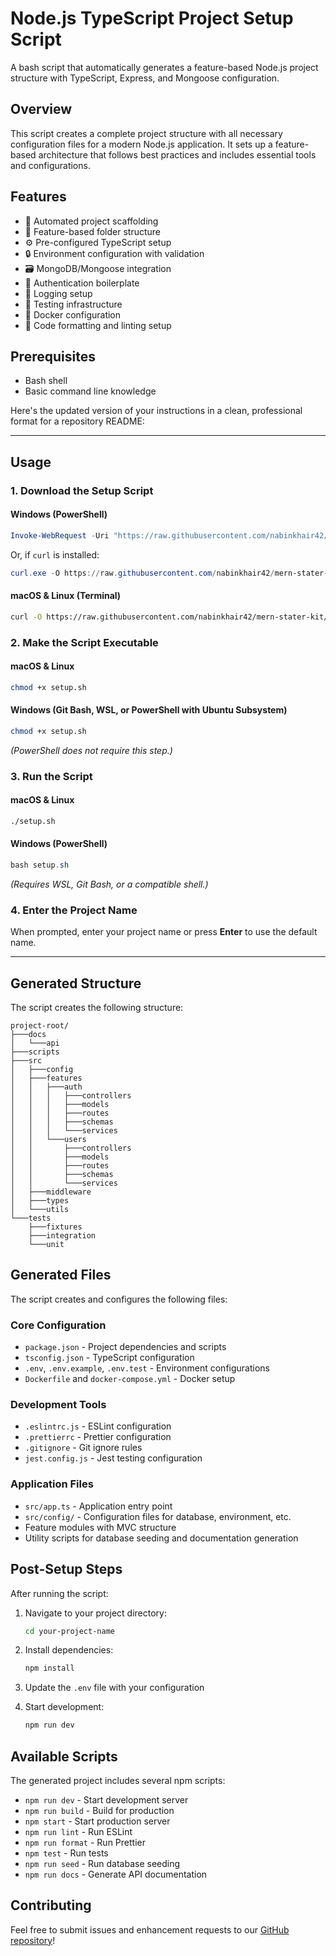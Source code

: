 # Node.js TypeScript Project Setup Script

A bash script that automatically generates a feature-based Node.js project structure with TypeScript, Express, and Mongoose configuration.

## Overview

This script creates a complete project structure with all necessary configuration files for a modern Node.js application. It sets up a feature-based architecture that follows best practices and includes essential tools and configurations.

## Features

- 🚀 Automated project scaffolding
- 📁 Feature-based folder structure
- ⚙️ Pre-configured TypeScript setup
- 🔒 Environment configuration with validation
- 🗃️ MongoDB/Mongoose integration
- 🔑 Authentication boilerplate
- 📝 Logging setup
- 🧪 Testing infrastructure
- 🐳 Docker configuration
- 💅 Code formatting and linting setup

## Prerequisites

- Bash shell
- Basic command line knowledge

Here's the updated version of your instructions in a clean, professional format for a repository README:

---

## Usage

### 1. Download the Setup Script

#### **Windows (PowerShell)**
```powershell
Invoke-WebRequest -Uri "https://raw.githubusercontent.com/nabinkhair42/mern-stater-kit/main/setup.sh" -OutFile "setup.sh"
```
Or, if `curl` is installed:
```powershell
curl.exe -O https://raw.githubusercontent.com/nabinkhair42/mern-stater-kit/main/setup.sh
```

#### **macOS & Linux (Terminal)**
```bash
curl -O https://raw.githubusercontent.com/nabinkhair42/mern-stater-kit/main/setup.sh
```

### 2. Make the Script Executable

#### **macOS & Linux**
```bash
chmod +x setup.sh
```

#### **Windows (Git Bash, WSL, or PowerShell with Ubuntu Subsystem)**
```bash
chmod +x setup.sh
```
*(PowerShell does not require this step.)*

### 3. Run the Script

#### **macOS & Linux**
```bash
./setup.sh
```

#### **Windows (PowerShell)**
```powershell
bash setup.sh
```
*(Requires WSL, Git Bash, or a compatible shell.)*

### 4. Enter the Project Name

When prompted, enter your project name or press **Enter** to use the default name.

---

## Generated Structure

The script creates the following structure:

```
project-root/
├───docs
│   └───api
├───scripts
├───src
│   ├───config
│   ├───features
│   │   ├───auth
│   │   │   ├───controllers
│   │   │   ├───models
│   │   │   ├───routes
│   │   │   ├───schemas
│   │   │   └───services
│   │   └───users
│   │       ├───controllers
│   │       ├───models
│   │       ├───routes
│   │       ├───schemas
│   │       └───services
│   ├───middleware
│   ├───types
│   └───utils
└───tests
    ├───fixtures
    ├───integration
    └───unit
```

## Generated Files

The script creates and configures the following files:

### Core Configuration
- `package.json` - Project dependencies and scripts
- `tsconfig.json` - TypeScript configuration
- `.env`, `.env.example`, `.env.test` - Environment configurations
- `Dockerfile` and `docker-compose.yml` - Docker setup

### Development Tools
- `.eslintrc.js` - ESLint configuration
- `.prettierrc` - Prettier configuration
- `.gitignore` - Git ignore rules
- `jest.config.js` - Jest testing configuration

### Application Files
- `src/app.ts` - Application entry point
- `src/config/` - Configuration files for database, environment, etc.
- Feature modules with MVC structure
- Utility scripts for database seeding and documentation generation

## Post-Setup Steps

After running the script:

1. Navigate to your project directory:
   ```bash
   cd your-project-name
   ```

2. Install dependencies:
   ```bash
   npm install
   ```

3. Update the `.env` file with your configuration

4. Start development:
   ```bash
   npm run dev
   ```

## Available Scripts

The generated project includes several npm scripts:

- `npm run dev` - Start development server
- `npm run build` - Build for production
- `npm start` - Start production server
- `npm run lint` - Run ESLint
- `npm run format` - Run Prettier
- `npm test` - Run tests
- `npm run seed` - Run database seeding
- `npm run docs` - Generate API documentation

## Contributing

Feel free to submit issues and enhancement requests to our [GitHub repository](https://github.com/nabinkhair42/mern-stater-kit)!
